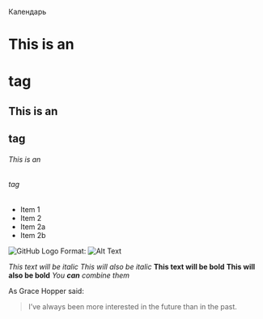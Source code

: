 Календарь
# This is an <h1> tag
## This is an <h2> tag
###### This is an <h6> tag


* Item 1
* Item 2
 * Item 2a
 * Item 2b
 
 ![GitHub Logo](/images/logo.png)
Format: ![Alt Text](url)

*This text will be italic*
_This will also be italic_
**This text will be bold**
__This will also be bold__
*You **can** combine them*


As Grace Hopper said:
> I’ve always been more interested
> in the future than in the past.
